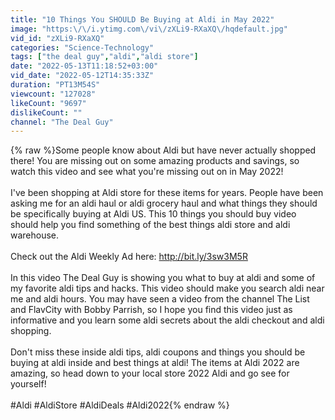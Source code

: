 ```yaml
---
title: "10 Things You SHOULD Be Buying at Aldi in May 2022"
image: "https:\/\/i.ytimg.com\/vi\/zXLi9-RXaXQ\/hqdefault.jpg"
vid_id: "zXLi9-RXaXQ"
categories: "Science-Technology"
tags: ["the deal guy","aldi","aldi store"]
date: "2022-05-13T11:18:52+03:00"
vid_date: "2022-05-12T14:35:33Z"
duration: "PT13M54S"
viewcount: "127028"
likeCount: "9697"
dislikeCount: ""
channel: "The Deal Guy"
---
```

{% raw %}Some people know about Aldi but have never actually shopped there! You are missing out on some amazing products and savings, so watch this video and see what you're missing out on in May 2022! <br /><br />I've been shopping at Aldi store for these items for years. People have been asking me for an aldi haul or aldi grocery haul and what things they should be specifically buying at Aldi US. This 10 things you should buy video should help you find something of the best things aldi store and aldi warehouse. <br /><br />Check out the Aldi Weekly Ad here: <a rel="nofollow" target="blank" href="http://bit.ly/3sw3M5R">http://bit.ly/3sw3M5R</a><br /><br />In this video The Deal Guy is showing you what to buy at aldi and some of my favorite aldi tips and hacks. This video should make you search aldi near me and aldi hours. You may have seen a video from the channel The List and FlavCity with Bobby Parrish, so I hope you find this video just as informative and you learn some aldi secrets about the aldi checkout and aldi shopping.<br /><br />Don't miss these inside aldi tips, aldi coupons and things you should be buying at aldi inside and best things at aldi! The items at Aldi 2022 are amazing, so head down to your local store 2022 Aldi and go see for yourself!<br /><br />#Aldi #AldiStore #AldiDeals #Aldi2022{% endraw %}
